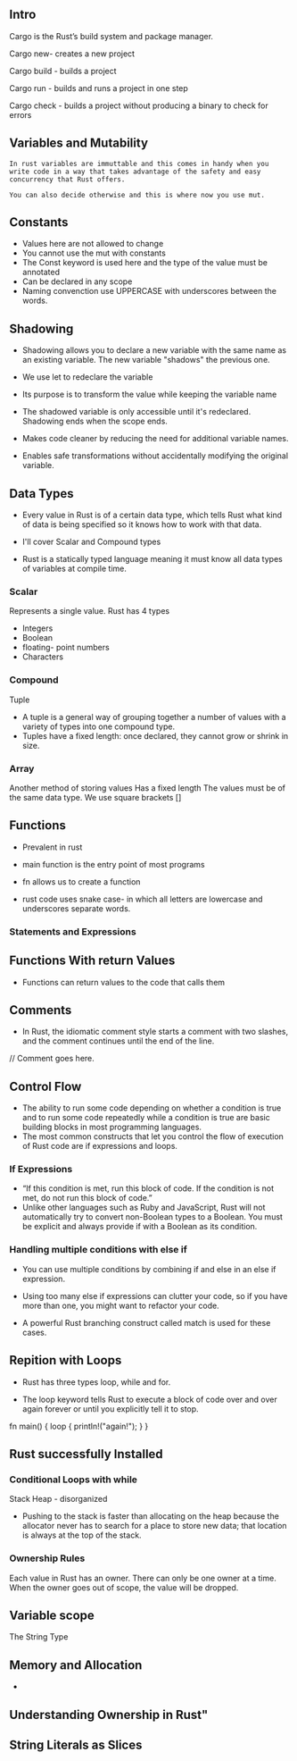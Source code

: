 ## Intro
Cargo is the Rust’s build system and package manager.

Cargo new- creates a new project

Cargo build - builds a project

Cargo run - builds and runs a project in one step


Cargo check - builds a project without producing a binary to check for errors




##  Variables and Mutability
    In rust variables are immuttable and this comes in handy when you write code in a way that takes advantage of the safety and easy concurrency that Rust offers.

    You can also decide otherwise and this is where now you use mut.


## Constants
- Values here are not allowed to change
- You cannot use the mut with constants
- The Const keyword is used here and the type of the value must be annotated
- Can be declared in any scope
- Naming convenction use UPPERCASE with underscores between the words.

## Shadowing

+ Shadowing allows you to declare a new variable with the same name as an existing variable. The new variable "shadows" the previous one.

+ We use let to redeclare the variable

+ Its purpose is to transform the value while keeping the variable name

+ The shadowed variable is only accessible until it's redeclared. Shadowing ends when the scope ends.

+ Makes code cleaner by reducing the need for additional variable names.

+ Enables safe transformations without accidentally modifying the original variable.

##  Data Types
+ Every value in Rust is of a certain data type, which tells Rust what kind of
data is being specified so it knows how to work with that data.

+ I'll cover Scalar and Compound types

+ Rust is a statically typed language meaning it must know all data types of variables at compile time.

### Scalar
Represents a single value.
Rust has 4 types
+ Integers
+ Boolean
+ floating- point numbers
+ Characters

### Compound
Tuple
+ A tuple is a general way of grouping together a number of values with a variety of types into one compound type. 
+ Tuples have a fixed length: once declared, they cannot grow or shrink in size.


### Array
Another method of storing values
Has a fixed length
The values must be of the same data type.
We use square brackets []

## Functions
- Prevalent in rust

- main function is the entry point of most programs

- fn allows us to create a function

- rust code uses snake case- in which all letters are lowercase and underscores separate
words.

### Statements and Expressions

## Functions With return Values
+ Functions can return values to the code that calls them

## Comments
- In Rust, the idiomatic comment style starts a comment with two slashes,
and the comment continues until the end of the line.

// Comment goes here.

## Control Flow

+ The ability to run some code depending on whether a condition is true and to run some code repeatedly while a condition is true are basic building
blocks in most programming languages.
+ The most common constructs that let you control the flow of execution of Rust code are if expressions and loops.

### If Expressions

- “If this condition is met, run this block of code. If the condition is not met, do not run this block of code.”
- Unlike other languages such as Ruby and JavaScript, Rust will not automatically try to
convert non-Boolean types to a Boolean. You must be explicit and always
provide if with a Boolean as its condition.

### Handling multiple conditions with else if
- You can use multiple conditions by combining if and else in an else if
expression.

- Using too many else if expressions can clutter your code, so if you have
more than one, you might want to refactor your code.

- A powerful Rust branching construct called match is used for these cases.


## Repition with Loops
- Rust has three types loop, while and for.

+ The loop keyword tells Rust to execute a block of code over and over again
forever or until you explicitly tell it to stop.

fn main() {
    loop {
println!("again!");
}
}

## Rust successfully Installed

### Conditional Loops with while

Stack
Heap - disorganized

+ Pushing to the stack is faster than allocating on the heap because the allocator never
has to search for a place to store new data; that location is always at the top of the stack.

### Ownership Rules
Each value in Rust has an owner.
There can only be one owner at a time.
When the owner goes out of scope, the value will be dropped.

## Variable scope

The String Type

## Memory and Allocation

+ 

## Understanding Ownership in Rust"

## String Literals as Slices